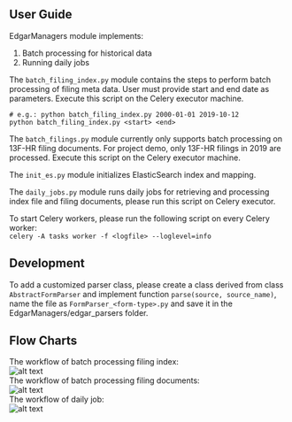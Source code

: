 ## User Guide

EdgarManagers module implements:
1. Batch processing for historical data
1. Running daily jobs

The `batch_filing_index.py` module contains the steps to perform batch processing of filing meta data. User must provide start and end date as parameters. Execute this script on the Celery executor machine.  
```
# e.g.: python batch_filing_index.py 2000-01-01 2019-10-12
python batch_filing_index.py <start> <end>
```

The `batch_filings.py` module currently only supports batch processing on 13F-HR filing documents. For project demo, only 13F-HR filings in 2019 are processed. Execute this script on the Celery executor machine. 

The `init_es.py` module initializes ElasticSearch index and mapping. 

The `daily_jobs.py` module runs daily jobs for retrieving and processing index file and filing documents, please run this script on Celery executor.

To start Celery workers, please run the following script on every Celery worker:   
```celery -A tasks worker -f <logfile> --loglevel=info```

## Development
To add a customized parser class, please create a class derived from class `AbstractFormParser` and implement function `parse(source, source_name)`, name the file as `FormParser_<form-type>.py` and save it in the EdgarManagers/edgar_parsers folder. 

## Flow Charts
The workflow of batch processing filing index:   
![alt text](../images/batch_filing_index_flowchart.png)   
The workflow of batch processing filing documents:   
![alt text](../images/batch_filings_flowchart.png)  
The workflow of daily job:   
![alt text](../images/daily_jobs_flowchart.png)  
